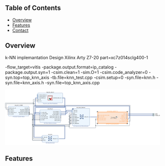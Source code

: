## Table of Contents
- [Overview](#overview)
- [Features](#Features)
- [Contact](#contact)


## Overview

k-NN implemantation Design
Xilinx Arty Z7-20
part=xc7z014sclg400-1

-flow_target=vitis
-package.output.format=ip_catalog
-package.output.syn=1
-csim.clean=1
-sim.O=1
-csim.code_analyzer=0
-syn.top=top_knn_axis
-tb.file=knn_test.cpp
-csim.setup=0
-syn.file=knn.h
-syn.file=knn_axis.h
-syn.file=top_knn_axis.cpp

![KNN FPGA Block Design](KNN_BLOCK_DESIGN.PNG)

## Features

